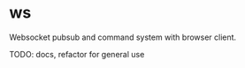 # ws
Websocket pubsub and command system with browser client.

TODO: docs, refactor for general use

